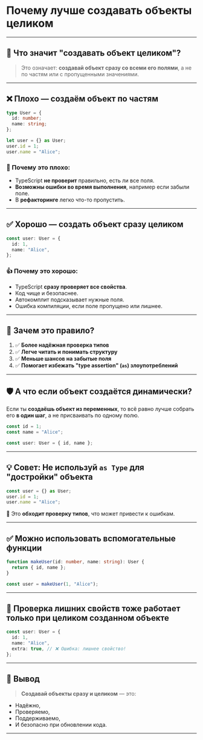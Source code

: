 # Почему лучше создавать объекты целиком

---

## 🧩 Что значит "создавать объект целиком"?

> Это означает: **создавай объект сразу со всеми его полями**, а не по частям или с пропущенными значениями.

---

## ❌ Плохо — создаём объект по частям

```ts
type User = {
  id: number;
  name: string;
};

let user = {} as User;
user.id = 1;
user.name = "Alice";
```

### 🚨 Почему это плохо:

* TypeScript **не проверит** правильно, есть ли все поля.
* **Возможны ошибки во время выполнения**, например если забыли поле.
* В **рефакторинге** легко что-то пропустить.

---

## ✅ Хорошо — создать объект сразу целиком

```ts
const user: User = {
  id: 1,
  name: "Alice",
};
```

### 👍 Почему это хорошо:

* TypeScript **сразу проверяет все свойства**.
* Код чище и безопаснее.
* Автокомплит подсказывает нужные поля.
* Ошибка компиляции, если поле пропущено или лишнее.

---

## 🧠 Зачем это правило?

1. ✅ **Более надёжная проверка типов**
2. ✅ **Легче читать и понимать структуру**
3. ✅ **Меньше шансов на забытые поля**
4. ✅ **Помогает избежать "type assertion" (`as`) злоупотреблений**

---

## 🛡️ А что если объект создаётся динамически?

Если ты **создаёшь объект из переменных**, то всё равно лучше собрать его **в один шаг**, а не присваивать по одному полю.

```ts
const id = 1;
const name = "Alice";

const user: User = { id, name };
```

---

## 💡 Совет: Не используй `as Type` для "достройки" объекта

```ts
const user = {} as User;
user.id = 1;
user.name = "Alice";
```

🔴 Это **обходит проверку типов**, что может привести к ошибкам.

---

## ✅ Можно использовать вспомогательные функции

```ts
function makeUser(id: number, name: string): User {
  return { id, name };
}

const user = makeUser(1, "Alice");
```

---

## 🧪 Проверка лишних свойств тоже работает только при **целиком созданном объекте**

```ts
const user: User = {
  id: 1,
  name: "Alice",
  extra: true, // ❌ Ошибка: лишнее свойство!
};
```

---

## 📌 Вывод

> **Создавай объекты сразу и целиком** — это:

* Надёжно,
* Проверяемо,
* Поддерживаемо,
* И безопасно при обновлении кода.

---
